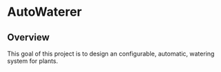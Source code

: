 # AutoWaterer
## Overview
This goal of this project is to design an configurable, automatic, watering system for plants.
